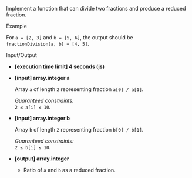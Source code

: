 
Implement a function that can divide two fractions and produce a  reduced fraction.

Example

For  `a = [2, 3]`  and  `b = [5, 6]`, the output should be  
`fractionDivision(a, b) = [4, 5]`.

Input/Output

-   **[execution time limit] 4 seconds (js)**
    
-   **[input] array.integer a**
    
    Array  `a`  of length  `2`  representing fraction  `a[0] / a[1]`.
    
    _Guaranteed constraints:_  
    `2 ≤ a[i] ≤ 10`.
    
-   **[input] array.integer b**
    
    Array  `b`  of length  `2`  representing fraction  `b[0] / b[1]`.
    
    _Guaranteed constraints:_  
    `2 ≤ b[i] ≤ 10`.
    
-   **[output] array.integer**
    
    -   Ratio of  `a`  and  `b`  as a reduced fraction.